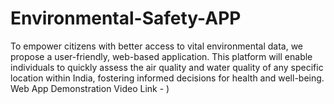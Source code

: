 # Environmental-Safety-APP
To empower citizens with better access to vital environmental data, we propose a user-friendly, web-based application. This platform will enable individuals to quickly assess the air quality and water quality of any specific location within India, fostering informed decisions for health and well-being.
Web App Demonstration Video Link - [](https://drive.google.com/file/d/19PaP4gwL2GAYdHLzbGB4MYCUL9k_S94S/view?usp=drive_link))

